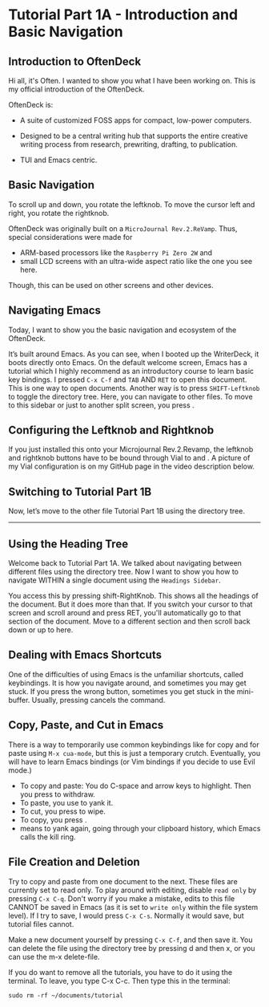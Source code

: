 # Tutorial Part 1A - Introduction and Basic Navigation

## Introduction to OftenDeck

Hi all, it's Often. I wanted to show you what I have been working on. This is my official introduction of the OftenDeck.

OftenDeck is:

- A suite of customized FOSS apps for compact, low-power computers.

- Designed to be a central writing hub that supports the entire creative writing process from research, prewriting, drafting, to publication.

- TUI and Emacs centric.

## Basic Navigation

To scroll up and down, you rotate the leftknob. To move the cursor left and right, you rotate the rightknob.

OftenDeck was originally built on a `MicroJournal Rev.2.ReVamp`. Thus, special considerations were made for
- ARM-based processors like the `Raspberry Pi Zero 2W` and
- small LCD screens with an ultra-wide aspect ratio like the one you see here.

Though, this can be used on other screens and other devices.

## Navigating Emacs

Today, I want to show you the basic navigation and ecosystem of the OftenDeck. 

It’s built around Emacs. As you can see, when I booted up the WriterDeck, it boots directly onto Emacs. On the default welcome screen, Emacs has a tutorial which I highly recommend as an introductory course to learn basic key bindings. I pressed `C-x C-f` and `TAB` AND `RET` to open this document. This is one way to open documents. Another way is to press `SHIFT-Leftknob` to toggle the directory tree. Here, you can navigate to other files. To move to this sidebar or just to another split screen, you press <rightknob>.

## Configuring the Leftknob and Rightknob

If you just installed this onto your Microjournal Rev.2.Revamp, the leftknob and rightknob buttons have to be bound through Vial to <f5> and <f6>. A picture of my Vial configuration is on my GitHub page in the video description below.


## Switching to Tutorial Part 1B

Now, let’s move to the other file Tutorial Part 1B using the directory tree.


---

## Using the Heading Tree

Welcome back to Tutorial Part 1A. We talked about navigating between different files using the directory tree. Now I want to show you how to navigate WITHIN a single document using the `Headings Sidebar`.

You access this by pressing shift-RightKnob. This shows all the headings of the document. But it does more than that. If you switch your cursor to that screen and scroll around and press RET, you'll automatically go to that section of the document. Move to a different section and then scroll back down or up to here.


## Dealing with Emacs Shortcuts

One of the difficulties of using Emacs is the unfamiliar shortcuts, called keybindings. It is how you navigate around, and sometimes you may get stuck. If you press the wrong button, sometimes you get stuck in the mini-buffer. Usually, pressing <C-g> cancels the command.


## Copy, Paste, and Cut in Emacs

There is a way to temporarily use common keybindings like <C-c> for copy and <C-v> for paste using `M-x cua-mode`, but this is just a temporary crutch. Eventually, you will have to learn Emacs bindings (or Vim bindings if you decide to use Evil mode.)

- To copy and paste: You do C-space and arrow keys to highlight. Then you press <M-w> to withdraw.
- To paste, you use <C-y> to yank it.
- To cut, you press <C-w> to wipe.
- To copy, you press <M-w>.
- <M-y> means to yank again, going through your clipboard history, which Emacs calls the kill ring.


## File Creation and Deletion

Try to copy and paste from one document to the next. These files are currently set to read only. To play around with editing, disable `read only` by pressing `C-x C-q`. Don't worry if you make a mistake, edits to this file CANNOT be saved in Emacs (as it is set to `write only` within the file system level). If I try to save, I would press `C-x C-s`. Normally it would save, but tutorial files cannot.

Make a new document yourself by pressing `C-x C-f`, and then save it. You can delete the file using the directory tree by pressing d and then x, or you can use the m-x delete-file.

If you do want to remove all the tutorials, you have to do it using the terminal. To leave, you type C-x C-c. Then type this in the terminal:

```
sudo rm -rf ~/documents/tutorial
```
